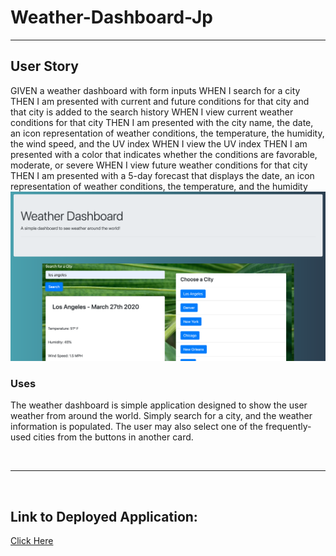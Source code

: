 # Weather-Dashboard-Jp
<hr>
<h2> User Story </h2>
GIVEN a weather dashboard with form inputs
WHEN I search for a city
THEN I am presented with current and future conditions for that city and that city is added to the search history
WHEN I view current weather conditions for that city
THEN I am presented with the city name, the date, an icon representation of weather conditions, the temperature, the humidity, the wind speed, and the UV index
WHEN I view the UV index
THEN I am presented with a color that indicates whether the conditions are favorable, moderate, or severe
WHEN I view future weather conditions for that city
THEN I am presented with a 5-day forecast that displays the date, an icon representation of weather conditions, the temperature, and the humidity
<br>
<img src="https://raw.githubusercontent.com/jcbpetersen1995/Weather-Dashboard-Jp/master/Screen%20Shot%202020-03-27%20at%209.58.14%20AM.png" alt="app screenshot">
<h3>Uses</h3>
<p>The weather dashboard is simple application designed to show the user weather from around the world. Simply search for a city, and the weather information is populated. The user may also select one of the frequently-used cities from the buttons in another card. </p>
<br>
<hr>
<br>
  <h2> Link to Deployed Application: </h2>
<a href="https://jcbpetersen1995.github.io/Weather-Dashboard-Jp/">Click Here</a>
